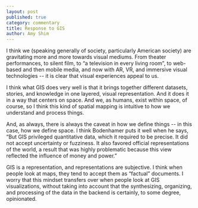 ```yaml
---
layout: post
published: true
category: commentary
title: Response to GIS
author: Amy Shim
---
```


I think we (speaking generally of society, particularly American society) are gravitating more and more towards visual mediums. From theater performances, to silent film, to “a television in every living room”, to web-based and then mobile media, and now with AR, VR, and immersive visual technologies -- it is clear that visual experiences appeal to us.

I think what GIS does very well is that it brings together different datasets, stories, and knowledge in one layered, visual representation. And it does it in a way that centers on space. And we, as humans, exist within space, of course, so I think this kind of spatial mapping is intuitive to how we understand and process things.

And, as always, there is always the caveat in how we define things -- in this case, how we define space. I think Bodenhamer puts it well when he says, “But GIS privileged quantitative data, which it required to be precise. It did not accept uncertainty or fuzziness. It also favored official representations of the world, a result that was highly problematic because this view reflected the influence of money and power.”

GIS is a representation, and representations are subjective. I think when people look at maps, they tend to accept them as “factual” documents. I worry that this mindset transfers over when people look at GIS visualizations, without taking into account that the synthesizing, organizing, and processing of the data in the backend is certainly, to some degree, opinionated.

